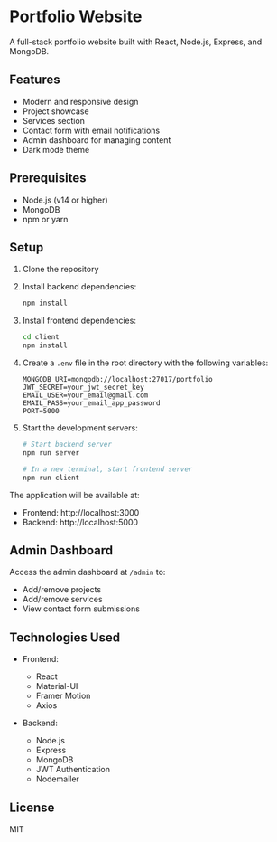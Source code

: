 # Portfolio Website

A full-stack portfolio website built with React, Node.js, Express, and MongoDB.

## Features

- Modern and responsive design
- Project showcase
- Services section
- Contact form with email notifications
- Admin dashboard for managing content
- Dark mode theme

## Prerequisites

- Node.js (v14 or higher)
- MongoDB
- npm or yarn

## Setup

1. Clone the repository
2. Install backend dependencies:
   ```bash
   npm install
   ```

3. Install frontend dependencies:
   ```bash
   cd client
   npm install
   ```

4. Create a `.env` file in the root directory with the following variables:
   ```
   MONGODB_URI=mongodb://localhost:27017/portfolio
   JWT_SECRET=your_jwt_secret_key
   EMAIL_USER=your_email@gmail.com
   EMAIL_PASS=your_email_app_password
   PORT=5000
   ```

5. Start the development servers:
   ```bash
   # Start backend server
   npm run server

   # In a new terminal, start frontend server
   npm run client
   ```

The application will be available at:
- Frontend: http://localhost:3000
- Backend: http://localhost:5000

## Admin Dashboard

Access the admin dashboard at `/admin` to:
- Add/remove projects
- Add/remove services
- View contact form submissions

## Technologies Used

- Frontend:
  - React
  - Material-UI
  - Framer Motion
  - Axios

- Backend:
  - Node.js
  - Express
  - MongoDB
  - JWT Authentication
  - Nodemailer

## License

MIT 